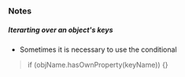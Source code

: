 ### Notes

##### Iterarting over an object's keys
* Sometimes it is necessary to use the conditional
> if (objName.hasOwnProperty(keyName)) {}